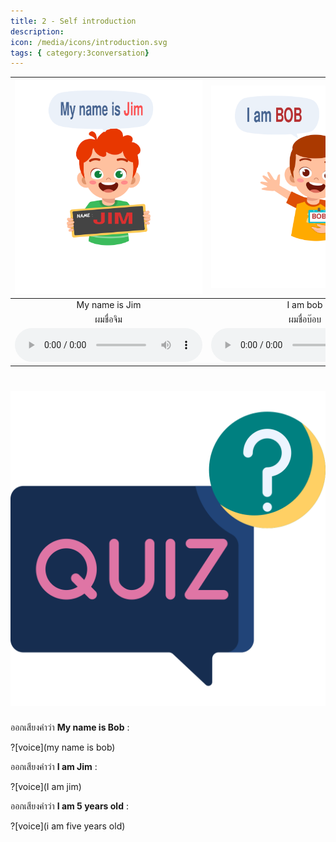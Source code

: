 ```yaml
---
title: 2 - Self introduction
description: 
icon: /media/icons/introduction.svg
tags: { category:3conversation}
---
```


<div class="carrousel">


|![](/media/img/introduction/My&#x20;name&#x20;is&#x20;Jim.svg)|![](/media/img/introduction/I&#x20;am&#x20;bob.svg)|![](/media/img/introduction/Hello&#x20;my&#x20;name&#x20;is&#x20;kate.svg)|![](/media/img/introduction/i&#x20;am&#x20;10&#x20;years&#x20;old.svg)|![](/media/img/introduction/Hello&#x20;my&#x20;name&#x20;is&#x20;alize&#x20;i&#x20;am&#x20;5&#x20;years&#x20;old.svg)|
| :----: | :----: | :----: | :----: | :----: |
|My name is Jim|I am bob|Hello my name is kate|i am 10 years old|Hello my name is alize i am 5 years old|
|ผมชื่อจิม|ผมชื่อบ๊อบ|สวัสดีค่ะ ฉันชื่อเคทค่ะ|ฉันอายุ 10 ปี|สวัสดีค่ะ ฉันชื่อ อลิซ อายุ 5 ปี|
|![](/media/audio/My&#x20;name&#x20;is&#x20;Jim.mp3)|![](/media/audio/I&#x20;am&#x20;bob.mp3)|![](/media/audio/Hello&#x20;my&#x20;name&#x20;is&#x20;kate.mp3)|![](/media/audio/i&#x20;am&#x20;10&#x20;years&#x20;old.mp3)|![](/media/audio/Hello,&#x20;my&#x20;name&#x20;is&#x20;alize&#x20;i&#x20;am&#x20;5&#x20;years&#x20;old.mp3)|

</div>



# ![icon](/media/icons/quiz.svg) 

ออกเสียงคำว่า **My name is Bob** :

?[voice](my name is bob)

ออกเสียงคำว่า **I am Jim** :

?[voice](I am jim)

ออกเสียงคำว่า **I am 5 years old** :

?[voice](i am five years old)

